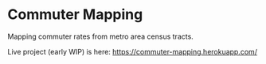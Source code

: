 # Commuter Mapping

Mapping commuter rates from metro area census tracts.

Live project (early WIP) is here: https://commuter-mapping.herokuapp.com/
